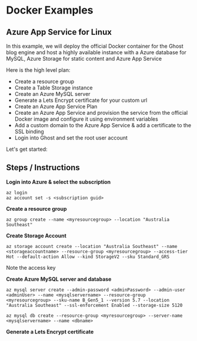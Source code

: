# Docker Examples

## Azure App Service for Linux

In this example, we will deploy the official Docker container for the Ghost blog engine and host a highly available instance with a Azure database for MySQL, Azure Storage for static content and Azure App Service

Here is the high level plan:

* Create a resource group
* Create a Table Storage instance
* Create an Azure MySQL server
* Generate a Lets Encrypt certificate for your custom url
* Create an Azure App Service Plan
* Create an Azure App Service and provision the service from the official Docker image and configure it using environment variables
* Add a custom domain to the Azure App Service & add a certificate to the SSL binding
* Login into Ghost and set the root user account

Let's get started:

## Steps / Instructions 

**Login into Azure & select the subscription**

``` 
az login
az account set -s <subscription guid>
``` 
**Create a resource group**
```
az group create --name <myresourcegroup> --location "Australia Southeast"
```

**Create Storage Account**
```
az storage account create --location "Australia Southeast" --name <storageaccountname> --resource-group <myresourcegroup> --access-tier Hot --default-action Allow --kind StorageV2 --sku Standard_GRS
```

Note the access key

**Create Azure MySQL server and database**
```
az mysql server create --admin-password <adminPassword> --admin-user <adminUser> --name <mysqlservername> --resource-group <myresourcegroup> --sku-name B_Gen5_1 --version 5.7 --location "Australia Southeast" --ssl-enforcement Enabled --storage-size 5120
```
```
az mysql db create --resource-group <myresourcegroup> --server-name <mysqlservername> --name <dbname>
```

**Generate a Lets Encrypt certificate**
